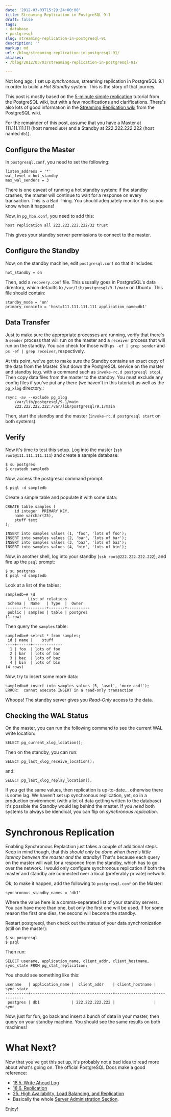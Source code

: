 ```yaml
---
date: '2012-03-03T15:29:24+00:00'
title: Streaming Replication in PostgreSQL 9.1
draft: false
tags:
- database
- postgresql
slug: streaming-replication-in-postgresql-91
description: ''
markup: md
url: /blog/streaming-replication-in-postgresql-91/
aliases:
- /blog/2012/03/03/streaming-replication-in-postgresql-91/

---
```


Not long ago, I set up *synchronous*, streaming replication in PostgreSQL 9.1 in order to build a *Hot Standby* system. This is the story of that journey.


This post is mostly based on the [5-minute simple replication](http://wiki.postgresql.org/wiki/Binary_Replication_Tutorial#5_Minutes_to_Simple_Replication) tutorial from the PostgreSQL wiki, but with a few modifications and clarifications. There's also lots of good information in the [Streaming Replication wiki](http://wiki.postgresql.org/wiki/Streaming_Replication) from the PostgreSQL wiki.


For the remainder of this post, assume that you have a Master at 111.111.111.111 (host named `db0`) and a Standby at 222.222.222.222 (host named `db1`).


Configure the Master
--------------------


In `postgresql.conf`, you need to set the following:



```
listen_address = '*'
wal_level = hot_standby
max_wal_senders = 3
```

There is one caveat of running a hot standby system: if the standby crashes, the master will continue to wait for a response on every transaction. This is a Bad Thing. You should adequately monitor this so you know when it happens!


Now, in `pg_hba.conf`, you need to add this:



```
host replication all 222.222.222.222/32 trust
```

This gives your standby server permissions to connect to the master.


Configure the Standby
---------------------


Now, on the standby machine, edit `postgresql.conf` so that it includes:



```
hot_standby = on
```

Then, add a `recovery.conf` file. This ususally goes in PostgreSQL's data directory, which defaults to `/var/lib/postgresql/9.1/main` on Ubuntu. This file should contain:



```
standby_mode = 'on'
primary_conninfo = 'host=111.111.111.111 application_name=db1'
```

Data Transfer
-------------


Just to make sure the appropriate processes are running, verify that there's a `sender` process that will run on the master and a `receiver` process that will run on the standby. You can check for those with `ps -ef | grep sender` and `ps -ef | grep receiver`, respectively.


At this point, we've got to make sure the Standby contains an exact copy of the data from the Master. Shut down the PostgreSQL service on the master and standby (e.g. with a command such as `invoke-rc.d postgresql stop`). Then copy data files from the master to the standby. You must exclude any config files if you've put any there (we haven't in this tutorial) as well as the `pg_xlog` directory.:



```
rsync -av --exclude pg_xlog
    /var/lib/postgresql/9.1/main
    222.222.222.222:/var/lib/postgresql/9.1/main
```

Then, start the standby and the master (`invoke-rc.d postgresql start` on both systems).


Verify
------


Now it's time to test this setup. Log into the master (`ssh root@111.111.111.111`) and create a sample database:



```
$ su postgres
$ createdb sampledb
```

Now, access the postgresql command prompt:



```
$ psql -d sampledb
```

Create a simple table and populate it with some data:



```
CREATE table samples (
    id integer  PRIMARY KEY,
    name varchar(25),
    stuff text
);

INSERT into samples values (1, 'foo', 'lots of foo');
INSERT into samples values (2, 'bar', 'lots of bar');
INSERT into samples values (3, 'baz', 'lots of baz');
INSERT into samples values (4, 'bin', 'lots of bin');
```

Now, in another shell, log into your standby (`ssh root@222.222.222.222`), and fire up the `psql` prompt:



```
$ su postgres
$ psql -d sampledb

```

Look at a list of the tables:



```
sampledb=# \d
          List of relations
 Schema |  Name   | Type  |  Owner
--------+---------+-------+----------
 public | samples | table | postgres
(1 row)

```

Then query the `samples` table:



```
sampledb=# select * from samples;
 id | name |    stuff
----+------+-------------
  1 | foo  | lots of foo
  2 | bar  | lots of bar
  3 | baz  | lots of baz
  4 | bin  | lots of bin
(4 rows)

```

Now, try to insert some more data:



```
sampledb=# insert into samples values (5, 'asdf', 'more asdf');
ERROR:  cannot execute INSERT in a read-only transaction

```

Whoops! The standby server gives you *Read-Only* access to the data.


Checking the WAL Status
-----------------------


On the master, you can run the following command to see the current WAL write location:



```
SELECT pg_current_xlog_location();

```

Then on the standby, you can run:



```
SELECT pg_last_xlog_receive_location();

```

and:



```
SELECT pg_last_xlog_replay_location();

```

If you get the same values, then replication is up-to-date... otherwise there is some lag. We haven't set up synchronous replication, yet, so in a production environment (with a lot of data getting written to the database) it's possible the Standby would lag behind the master. If you *need* both systems to always be idendical, you can flip on *synchronous replication*.


Synchronous Replication
=======================


Enabling Synchronous Replaction just takes a couple of additional steps. Keep in mind though, that this *should only be done when there's little latency between the master and the standby*! That's because each query on the master will wait for a responce from the standby, which has to go over the network. I would only configure synchronous replication if both the master and standby are connected over a local (preferably private) network.


Ok, to make it happen, add the following to `postgresql.conf` on the Master:



```
synchronous_standby_names = 'db1'
```

Where the value here is a comma-separated list of your standby servers. You can have more than one, but only the first one will be used. If for some reason the first one dies, the second will become the standby.


Restart postgresql, then check out the status of your data synchronization (still on the master):



```
$ su posgresql
$ psql

```

Then run:



```
SELECT usename, application_name, client_addr, client_hostname, sync_state FROM pg_stat_replication;
```

You should see something like this:



```
usename   | application_name |  client_addr    | client_hostname | sync_state
----------+------------------+-----------------+-----------------+------------
 postgres | db1              | 222.222.222.222 |                 | sync

```

Now, just for fun, go back and insert a bunch of data in your master, then query on your standby machine. You should see the same results on both machines!


What Next?
==========


Now that you've got this set up, it's probably not a bad idea to read more about what's going on. The official PostgreSQL Docs make a good reference:


* [18.5. Write Ahead Log](http://www.postgresql.org/docs/9.1/interactive/runtime-config-wal.html)
* [18.6. Replication](http://www.postgresql.org/docs/9.1/interactive/runtime-config-replication.html)
* [25. High Availability, Load Balancing, and Replication](http://www.postgresql.org/docs/9.1/interactive/high-availability.html)
* Basically the whole [Server Administration Section](http://www.postgresql.org/docs/9.1/interactive/admin.html).


Enjoy!

